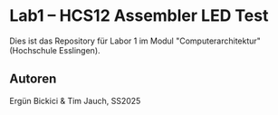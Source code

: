 # Lab1 – HCS12 Assembler LED Test

Dies ist das Repository für Labor 1 im Modul "Computerarchitektur" (Hochschule Esslingen).


## Autoren
Ergün Bickici & Tim Jauch, SS2025